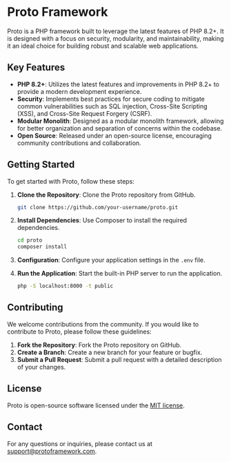 # Proto Framework

Proto is a PHP framework built to leverage the latest features of PHP 8.2+. It is designed with a focus on security, modularity, and maintainability, making it an ideal choice for building robust and scalable web applications.

## Key Features

- **PHP 8.2+**: Utilizes the latest features and improvements in PHP 8.2+ to provide a modern development experience.
- **Security**: Implements best practices for secure coding to mitigate common vulnerabilities such as SQL injection, Cross-Site Scripting (XSS), and Cross-Site Request Forgery (CSRF).
- **Modular Monolith**: Designed as a modular monolith framework, allowing for better organization and separation of concerns within the codebase.
- **Open Source**: Released under an open-source license, encouraging community contributions and collaboration.

## Getting Started

To get started with Proto, follow these steps:

1. **Clone the Repository**: Clone the Proto repository from GitHub.

   ```sh
   git clone https://github.com/your-username/proto.git
   ```

2. **Install Dependencies**: Use Composer to install the required dependencies.

   ```sh
   cd proto
   composer install
   ```

3. **Configuration**: Configure your application settings in the `.env` file.

4. **Run the Application**: Start the built-in PHP server to run the application.

   ```sh
   php -S localhost:8000 -t public
   ```

## Contributing

We welcome contributions from the community. If you would like to contribute to Proto, please follow these guidelines:

1. **Fork the Repository**: Fork the Proto repository on GitHub.
2. **Create a Branch**: Create a new branch for your feature or bugfix.
3. **Submit a Pull Request**: Submit a pull request with a detailed description of your changes.

## License

Proto is open-source software licensed under the [MIT license](LICENSE).

## Contact

For any questions or inquiries, please contact us at [support@protoframework.com](mailto:support@protoframework.com).
